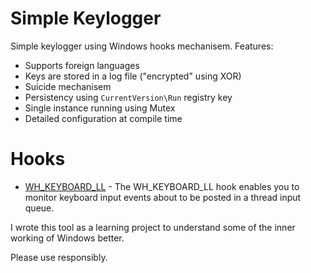 # Simple Keylogger

Simple keylogger using Windows hooks mechanisem. Features:
* Supports foreign languages
* Keys are stored in a log file ("encrypted" using XOR)
* Suicide mechanisem
* Persistency using `CurrentVersion\Run` registry key
* Single instance running using Mutex
* Detailed configuration at compile time

# Hooks
* [WH_KEYBOARD_LL](https://learn.microsoft.com/en-us/windows/win32/winmsg/about-hooks#wh_keyboard_ll) - The WH_KEYBOARD_LL hook enables you to monitor keyboard input events about to be posted in a thread input queue.


I wrote this tool as a learning project to understand some of the inner working of Windows better. 

Please use responsibly.
